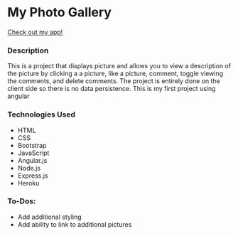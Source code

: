 # My Photo Gallery

[Check out my app!](https://shrouded-everglades-16777.herokuapp.com/)

### Description

This is a project that displays picture and allows you to view a description of the picture by clicking a a picture, like a picture, comment, toggle viewing the comments, and delete comments. The project is entirely done on the client side so there is no data persistence. This is my first project using angular

### Technologies Used

* HTML
* CSS
* Bootstrap
* JavaScript
* Angular.js
* Node.js
* Express.js
* Heroku

### To-Dos:

* Add additional styling
* Add ability to link to additional pictures
